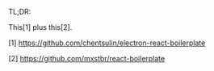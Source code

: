 TL;DR:

This[1] plus this[2].

[1] https://github.com/chentsulin/electron-react-boilerplate

[2] https://github.com/mxstbr/react-boilerplate 
